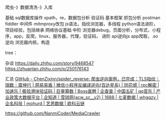 爬虫-》数据清洗-》入库


基础
	sql数据库操作
	xpath，re，数据包分析
	验证码
	基本框架
	抓包分析
		postman
		fiddler
	中间件
		mitmproxy改包
	js语法，指纹浏览器，多线程
	python语法进阶，项目经验，包括继承
	网络协议基础
中阶
	浏览器debug，页面分析，分布式，小程序，app，反爬，linux，服务器，代理，验证码，
进阶
	api逆向js
	app爬取，.so逆向
	浏览器内核，构造		
	
tree：

杂谈
https://daily.zhihu.com/story/9468547
https://zhuanlan.zhihu.com/p/250176143


汇总
[GitHub - ChenZixinn/spider_reverse: 爬虫逆向案例，已完成：TLS指纹｜瑞数｜震坤行 | 网易易盾 | 微信小程序反编译逆向(百达星系) | 同花顺 | rpc解密 | 加速乐 | 极验滑块验证码 | 巨量算数 | Boss直聘 | 企查查 | 中国五矿 | qq音乐 | 产业政策大数据平台 | 企知道 | 雪球网(acw_sc__v2) | 1688 | 七麦数据 | whggzy | 企名科技 | mohurd | 艺恩数据 | 欧科云链](https://github.com/ChenZixinn/spider_reverse?tab=readme-ov-file#qqmusic)

https://github.com/NanmiCoder/MediaCrawler